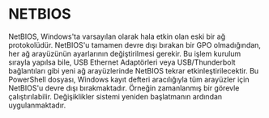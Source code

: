 # NETBIOS

NetBIOS, Windows'ta varsayılan olarak hala etkin olan eski bir ağ protokolüdür. NetBIOS'u tamamen devre dışı bırakan bir GPO olmadığından, her ağ arayüzünün ayarlarının değiştirilmesi gerekir.
Bu işlem kurulum sırayla yapılsa bile, USB Ethernet Adaptörleri veya USB/Thunderbolt bağlantıları gibi yeni ağ arayüzlerinde NetBIOS tekrar etkinleştirilecektir.
Bu PowerShell dosyası, Windows kayıt defteri aracılığıyla tüm arayüzler için NetBIOS'u devre dışı bırakmaktadır.
Örneğin zamanlanmış bir görevle çalıştırılabilir. Değişiklikler sistemi yeniden başlatmanın ardından uygulanmaktadır.
